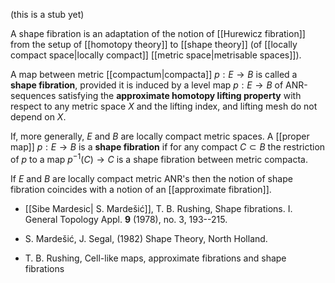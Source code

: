 (this is a stub yet)

A shape fibration is an adaptation of the notion of [[Hurewicz fibration]] from the setup of [[homotopy theory]] to [[shape theory]] (of [[locally compact space|locally compact]] [[metric space|metrisable spaces]]). 

A map between metric [[compactum|compacta]] $p : E\to B$ is called a 
**shape fibration**, provided it is induced by a level map $p : E\to B$ of ANR-sequences satisfying the **approximate homotopy lifting property** with respect to any metric space $X$ and the lifting index, and lifting mesh do 
not depend on $X$. 

If, more generally, $E$ and $B$ are locally compact metric spaces. A 
[[proper map]] $p : E\to B$ is a **shape fibration** if for any compact $C\subset B$ the restriction of $p$ to a map $p^{-1}(C)\to C$ is a shape fibration between metric compacta. 

If $E$ and $B$ are locally compact metric ANR's then the notion of shape fibration coincides with a notion of an [[approximate fibration]]. 

* [[Sibe Mardesic| S. Mardešić]], T. B. Rushing, Shape fibrations. I.  General Topology Appl.  __9__  (1978), no. 3, 193--215. 

* S. Marde&#353;i&#263;, J. Segal, (1982) Shape Theory, North Holland.  

* T. B. Rushing, Cell-like maps, approximate fibrations and shape fibrations  

